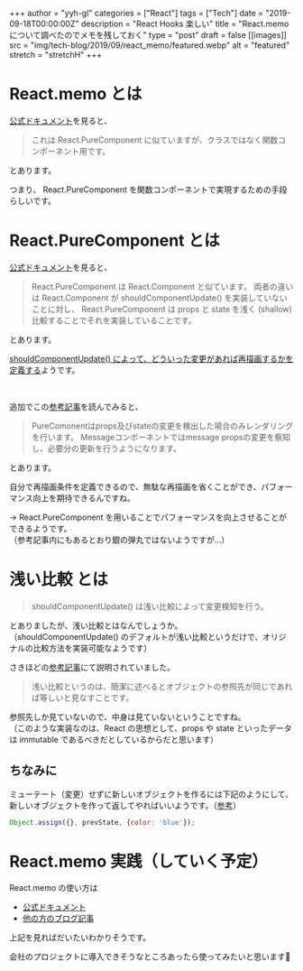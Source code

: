 +++
author = "yyh-gl"
categories = ["React"]
tags = ["Tech"]
date = "2019-09-18T00:00:00Z"
description = "React Hooks 楽しい"
title = "React.memo について調べたのでメモを残しておく"
type = "post"
draft = false
[[images]]
  src = "img/tech-blog/2019/09/react_memo/featured.webp"
  alt = "featured"
  stretch = "stretchH"
+++


# React.memo とは

[公式ドキュメント](https://ja.reactjs.org/docs/react-api.html#reactmemo)を見ると、

> これは React.PureComponent に似ていますが、クラスではなく関数コンポーネント用です。

とあります。

つまり、 React.PureComponent を関数コンポーネントで実現するための手段らしいです。


# React.PureComponent とは

[公式ドキュメント](https://ja.reactjs.org/docs/react-api.html#reactpurecomponent)を見ると、

> React.PureComponent は React.Component と似ています。
> 両者の違いは React.Component が shouldComponentUpdate() を実装していないことに対し、
> React.PureComponent は props と state を浅く (shallow) 比較することでそれを実装していることです。

とあります。

<u>shouldComponentUpdate() によって、どういった変更があれば再描画するかを定義する</u>ようです。

<br>

追加でこの[参考記事](https://the2g.com/2814)を読んでみると、

> PureComonentはprops及びstateの変更を検出した場合のみレンダリングを行います。
> Messageコンポーネントではmessage propsの変更を察知し、必要分の更新を行うようになります。

とあります。

自分で再描画条件を定義できるので、無駄な再描画を省くことができ、パフォーマンス向上を期待できるんですね。

→ React.PureComponent を用いることでパフォーマンスを向上させることができるようです。<br>
（参考記事内にもあるとおり銀の弾丸ではないようですが…）


# 浅い比較 とは

> shouldComponentUpdate() は浅い比較によって変更検知を行う。

とありましたが、浅い比較とはなんでしょうか。<br>
（shouldComponentUpdate() のデフォルトが浅い比較というだけで、オリジナルの比較方法を実装可能なようです）

さきほどの[参考記事](https://the2g.com/2814)にて説明されていました。

> 浅い比較というのは、簡潔に述べるとオブジェクトの参照先が同じであれば等しいと見なすことです。

参照先しか見ていないので、中身は見ていないということですね。<br>
（このような実装なのは、React の思想として、props や state といったデータは immutable であるべきだとしているからだと思います）

## ちなみに
ミューテート（変更）せずに新しいオブジェクトを作るには下記のようにして、新しいオブジェクトを作って返してやればいいようです。（[参考](https://ja.reactjs.org/docs/optimizing-performance.html#the-power-of-not-mutating-data)）

```javascript
Object.assign({}, prevState, {color: 'blue'});
```


# React.memo 実践（していく予定）

React.memo の使い方は

- [公式ドキュメント](https://ja.reactjs.org/docs/react-api.html#reactmemo)
- [他の方のブログ記事](https://aloerina01.github.io/blog/2018-10-25-1)

上記を見ればだいたいわかりそうです。

会社のプロジェクトに導入できそうなところあったら使ってみたいと思います💪

